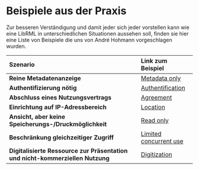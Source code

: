 # Beispiele aus der Praxis

Zur besseren Verständigung und damit jeder sich jeder vorstellen kann wie eine LibRML in unterschiedlichen Situationen aussehen soll, finden sie hier eine Liste von Beispiele die uns von André Hohmann vorgeschlagen wurden.


| Szenario | Link zum Beispiel |
| :-------- | :--------- |
| **Reine Metadatenanzeige** | [Metadata only](metadataonly.html) |
| **Authentifizierung nötig** | [Authentification](authentification.html) |
| **Abschluss eines Nutzungsvertrags** | [Agreement](agreement.html) |
| **Einrichtung auf IP-Adressbereich** | [Location](location.html) |
| **Ansicht, aber keine Speicherungs-/Druckmöglichkeit** | [Read only](readonly.html) |
| **Beschränkung gleichzeitiger Zugriff** | [Limited concurrent use](concurrent.html) |
| **Digitalisierte Ressource zur Präsentation und nicht-kommerziellen Nutzung** | [Digitization](digitization.html) |
